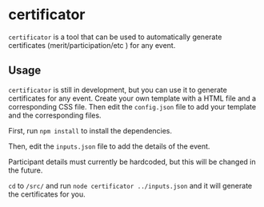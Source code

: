 # certificator
`certificator` is a tool that can be used to automatically generate certificates (merit/participation/etc ) for any event. 

## Usage
`certificator` is still in development, but you can use it to generate certificates for any event.
Create your own template with a HTML file and a corresponding CSS file. Then edit the `config.json` file to add your template and the corresponding files. 

First, run `npm install` to install the dependencies. 

Then, edit the `inputs.json` file to add the details of the event.

Participant details must currently be hardcoded, but this will be changed in the future.

`cd` to `/src/` and run `node certificator ../inputs.json` and it will generate the certificates for you.